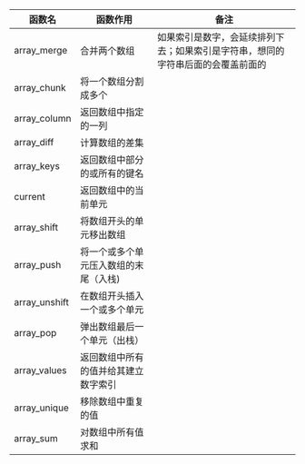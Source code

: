 | 函数名          | 函数作用       | 备注 |
|--------------|------------|----|
| array_merge | 合并两个数组     | 如果索引是数字，会延续排列下去；如果索引是字符串，想同的字符串后面的会覆盖前面的   |
| array_chunk | 将一个数组分割成多个 |    |
| array_column| 返回数组中指定的一列 |    |
| array_diff| 计算数组的差集| |
| array_keys| 返回数组中部分的或所有的键名| |
| current | 返回数组中的当前单元 | |
| array_shift | 将数组开头的单元移出数组 | |
| array_push | 将一个或多个单元压入数组的末尾（入栈) | |
| array_unshift | 在数组开头插入一个或多个单元 | | 
| array_pop | 弹出数组最后一个单元（出栈） | |
| array_values| 返回数组中所有的值并给其建立数字索引| |
| array_unique | 移除数组中重复的值 | |
| array_sum | 对数组中所有值求和 | | 